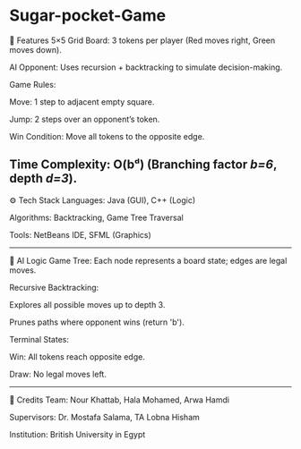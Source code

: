 # Sugar-pocket-Game
🚀 Features
5×5 Grid Board: 3 tokens per player (Red moves right, Green moves down).

AI Opponent: Uses recursion + backtracking to simulate decision-making.

Game Rules:

Move: 1 step to adjacent empty square.

Jump: 2 steps over an opponent’s token.

Win Condition: Move all tokens to the opposite edge.

Time Complexity: O(bᵈ) (Branching factor *b=6*, depth *d=3*).
----------------------------------------------------------------------------------------------------------------------------------------------------

⚙️ Tech Stack
Languages: Java (GUI), C++ (Logic)

Algorithms: Backtracking, Game Tree Traversal

Tools: NetBeans IDE, SFML (Graphics)

--------------------------------------------------------------------------------------------------------------------------------------------------

🧠 AI Logic
Game Tree: Each node represents a board state; edges are legal moves.

Recursive Backtracking:

Explores all possible moves up to depth 3.

Prunes paths where opponent wins (return 'b').

Terminal States:

Win: All tokens reach opposite edge.

Draw: No legal moves left.

--------------------------------------------------------------------------------------------------------------------------------------------------

📜 Credits
Team: Nour Khattab, Hala Mohamed, Arwa Hamdi

Supervisors: Dr. Mostafa Salama, TA Lobna Hisham

Institution: British University in Egypt
